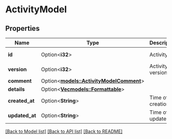 # ActivityModel

## Properties

Name | Type | Description | Notes
------------ | ------------- | ------------- | -------------
**id** | Option<**i32**> | Activity id | [optional][readonly]
**version** | Option<**i32**> | Activity version | [optional][readonly]
**comment** | Option<[**models::ActivityModelComment**](ActivityModel_comment.md)> |  | [optional]
**details** | Option<[**Vec<models::Formattable>**](Formattable.md)> |  | [optional]
**created_at** | Option<**String**> | Time of creation | [optional][readonly]
**updated_at** | Option<**String**> | Time of update | [optional][readonly]

[[Back to Model list]](../README.md#documentation-for-models) [[Back to API list]](../README.md#documentation-for-api-endpoints) [[Back to README]](../README.md)


